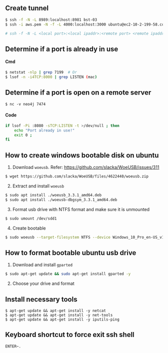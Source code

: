 ## Create tunnel
```sh
$ ssh -f -N -L 8989:localhost:8981 bst-03
$ ssh -i aws.pem -N -f -L 4000:localhost:3000 ubuntu@ec2-10-2-199-58.compute-1.amazonaws.com

# ssh -f -N -L <local port>:<local ipaddr>:<remote port> <remote ipaddr>
```

## Determine if a port is already in use

#### Cmd
```sh
$ netstat -nlp | grep 7199  # Or
$ lsof -n -i4TCP:8000 | grep LISTEN (mac)
```

## Determine if a port is open on a remote server
```
$ nc -v neo4j 7474
```

#### Code
```sh
if lsof -Pi :8080 -sTCP:LISTEN -t >/dev/null ; then
    echo "Port already in use!"
    exit 0 ;
fi
```

## How to create windows bootable disk on ubuntu

1. Download `woeusb`. Refer: https://github.com/slacka/WoeUSB/issues/311
```sh
$ wget https://github.com/slacka/WoeUSB/files/4622440/woeusb.zip
```

2. Extract and install `woeusb`
```sh
$ sudo apt install ./woeusb_3.3.1_amd64.deb
$ sudo apt install ./woeusb-dbgsym_3.3.1_amd64.deb
```

3. Format usb drive with NTFS format and make sure it is unmounted
```sh
$ sudo umount /dev/sdd1
```

4. Create bootable
```sh
$ sudo woeusb --target-filesystem NTFS --device Windows_10_Pro_en-US_v1909_x64_BiT_Activated.iso /dev/sdd
```

## How to format bootable ubuntu usb drive
1. Download and install `gparted`
```sh
$ sudo apt-get update && sudo apt-get install gparted -y 
```

2. Choose your drive and format

## Install necessary tools
```
$ apt-get update && apt-get install -y netcat
$ apt-get update && apt-get install -y net-tools
$ apt-get update && apt-get install -y iputils-ping
```

## Keyboard shortcut to force exit ssh shell
```
ENTER~.
```
